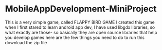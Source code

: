 # MobileAppDevelopment-MiniProject
This is a very simple game, called FLAPPY BIRD GAME 
I created this game when I first stared to learn android app dev, I have used libgdx libraries, so what exactly are those- so basically they are open source libraries that help you develop games 
here are the few things you need to do to run this 
download the zip file 
